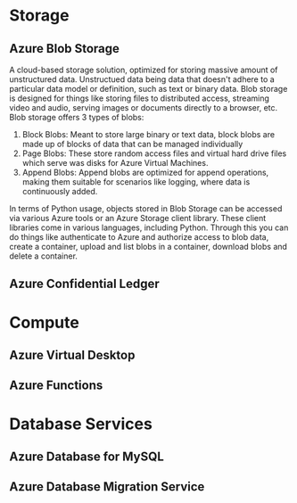 # Storage
## Azure Blob Storage
A cloud-based storage solution, optimized for storing massive amount of unstructured data. Unstructued data being data that doesn't adhere to a particular data model or definition, such as text or binary data.
Blob storage is designed for things like storing files to distributed access, streaming video and audio, serving images or documents directly to a browser, etc. Blob storage offers 3 types of blobs:
1. Block Blobs: Meant to store large binary or text data, block blobs are made up of blocks of data that can be managed individually
2. Page Blobs: These store random access files and virtual hard drive files which serve was disks for Azure Virtual Machines.
3. Append Blobs: Append blobs are optimized for append operations, making them suitable for scenarios like logging, where data is continuously added.

In terms of Python usage, objects stored in Blob Storage can be accessed via various Azure tools or an Azure Storage client library. These client libraries come in various languages, including Python. Through this you can do things like authenticate to Azure and authorize access to blob data, create a container, upload and list blobs in a container, download blobs and delete a container. 

## Azure Confidential Ledger


# Compute
## Azure Virtual Desktop

## Azure Functions

# Database Services
## Azure Database for MySQL

## Azure Database Migration Service
